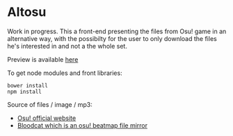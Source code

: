 # Altosu

Work in progress. This a front-end presenting the files from Osu! game in an alternative way, with the possibilty for the user to only download the files he's interested in and not a the whole set.

Preview is available [here](http://www.altosu.org/)

To get node modules and front libraries:
```
bower install 
npm install 
```

Source of files / image / mp3:
- [Osu! official website](https://osu.ppy.sh/)
- [Bloodcat which is an osu! beatmap file mirror](http://bloodcat.com/osu/)

